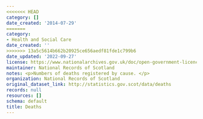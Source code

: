 ```yaml
---
<<<<<<< HEAD
category: []
date_created: '2014-07-29'
=======
category:
- Health and Social Care
date_created: ''
>>>>>>> 13a5c5614b662b20925ce656aedf81fde1c799b6
date_updated: '2022-09-27'
license: https://www.nationalarchives.gov.uk/doc/open-government-licence/version/3/
maintainer: National Records of Scotland
notes: <p>Numbers of deaths registered by cause. </p>
organization: National Records of Scotland
original_dataset_link: http://statistics.gov.scot/data/deaths
records: null
resources: []
schema: default
title: Deaths
---
```

